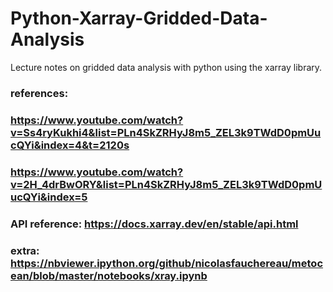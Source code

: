 # Python-Xarray-Gridded-Data-Analysis
Lecture notes on gridded data analysis with python using the xarray library.

### references:
### https://www.youtube.com/watch?v=Ss4ryKukhi4&list=PLn4SkZRHyJ8m5_ZEL3k9TWdD0pmUucQYi&index=4&t=2120s
### https://www.youtube.com/watch?v=2H_4drBwORY&list=PLn4SkZRHyJ8m5_ZEL3k9TWdD0pmUucQYi&index=5
### API reference: https://docs.xarray.dev/en/stable/api.html
### extra: https://nbviewer.ipython.org/github/nicolasfauchereau/metocean/blob/master/notebooks/xray.ipynb
